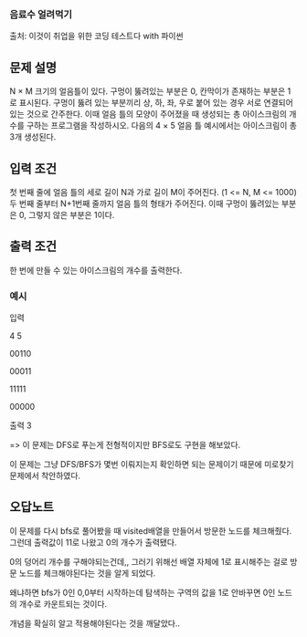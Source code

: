 ### 음료수 얼려먹기
출처: 이것이 취업을 위한 코딩 테스트다 with 파이썬

## 문제 설명
N × M 크기의 얼음틀이 있다. 구멍이 뚫려있는 부분은 0, 칸막이가 존재하는 부분은 1로 표시된다. 구멍이 뚫려 있는 부분끼리 상, 하, 좌, 우로 붙어 있는 경우 서로 연결되어 있는 것으로 간주한다. 이때 얼음 틀의 모양이 주어졌을 때 생성되는 총 아이스크림의 개수를 구하는 프로그램을 작성하시오. 다음의 4 × 5 얼음 틀 예시에서는 아이스크림이 총 3개 생성된다.

## 입력 조건

첫 번째 줄에 얼음 틀의 세로 길이 N과 가로 길이 M이 주어진다. (1 <= N, M <= 1000)
두 번째 줄부터 N+1번째 줄까지 얼음 틀의 형태가 주어진다.
이때 구멍이 뚫려있는 부분은 0, 그렇지 않은 부분은 1이다.

## 출력 조건

한 번에 만들 수 있는 아이스크림의 개수를 출력한다.

### 예시

입력

4 5

00110

00011

11111

00000

출력
3

=> 이 문제는 DFS로 푸는게 전형적이지만 BFS로도 구현을 해보았다.

이 문제는 그냥 DFS/BFS가 몇번 이뤄지는지 확인하면 되는 문제이기 때문에 미로찾기 문제에서 착안하였다.

## 오답노트
이 문제를 다시 bfs로 풀어봤을 때 visited배열을 만들어서 방문한 노드를 체크해줬다. 그런데 출력값이 11로 나왔고 0의 개수가 출력됐다. 

0의 덩어리 개수를 구해야되는건데,, 그러기 위해선 배열 자체에 1로 표시해주는 걸로 방문 노드를 체크해야된다는 것을 알게 되었다.

왜냐하면 bfs가 0인 0,0부터 시작하는데 탐색하는 구역의 값을 1로 안바꾸면 0인 노드의 개수로 카운트되는 것이다. 

개념을 확실히 알고 적용해야된다는 것을 깨달았다..
